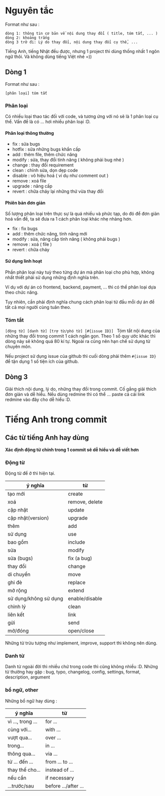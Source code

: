 # Nguyên tắc
Format như sau : 
```
dòng 1: thông tin cơ bản về nội dung thay đổi ( title, tóm tắt, ... )
dòng 2: khoảng trắng
dòng 3 trở đi: Lý do thay đổi, nội dung thay đổi cụ thể, ... 
```

Tiếng Anh, tiếng Nhật đều được, nhưng 1 project thì dùng thống nhất 1 ngôn ngữ thôi. Và không dùng tiếng Việt nhé =))

## Dòng 1

Format như sau : 

`[phân loại] tóm tắt`

### Phân loại
Có nhiều loại thao tác đối với code, và tương ứng với nó sẽ là 1 phân loại cụ thể. Vấn đề là có ... hơi nhiều phân loại :D. 

####  Phân loại thông thường
* fix : sửa bugs
* hotfix : sửa những bugs khẩn cấp
* add : thêm file, thêm chức năng
* modify : sửa, thay đổi tính năng ( không phải bug nhé )
* change : thay đổi requirement
* clean : chỉnh sửa, dọn dẹp code
* disable : vô hiệu hoá ( ví dụ như comment out )
* remove : xoá file 
* upgrade : nâng cấp
* revert : chữa cháy lại những thứ vừa thay đổi

#### Phiên bản đơn giản
Số lượng phân loại trên thực sự là quá nhiều và phức tạp, do đó để đơn giản hoá vấn đề, ta sẽ đưa ra 1 cách phân loại khác nhẹ nhàng hơn.
* fix : fix bugs
* add : thêm chức năng, tính năng mới
* modify : sửa, nâng cấp tính năng ( không phải bugs )
* remove : xoá ( file )
* revert : chữa cháy

#### Sử dụng linh hoạt
Phần phân loại này tuỳ theo từng dự án mà phân loại cho phù hợp, không nhất thiết phải sử dụng những định nghĩa trên.

Ví dụ với dự án có frontend, backend, payment, ... thì có thể phân loại dựa theo chức năng.

Tuy nhiên, cần phải định nghĩa chung cách phân loại từ đầu mỗi dự án để tất cả mọi người cùng tuân theo.

### Tóm tắt
`[động từ] [danh từ] [trợ từ/phó từ] [#{issue ID}] `
Tóm tắt nội dung của những thay đổi trong commit 1 cách ngắn gọn. Theo 1 số quy ước khác thì dòng này sẽ không quá 80 kí tự. Ngoài ra cũng nên hạn chế sử dụng từ chuyên môn. 

Nếu project sử dụng issue của github thì cuối dòng phải thêm `#{issue ID}` để tận dụng 1 số tiện ích của github. 

## Dòng 3
Giải thích nội dung, lý do, những thay đổi trong commit. 
Cố gắng giải thích đơn giản và dễ hiểu. Nếu dùng redmine thì có thể ... paste cả cái link redmine vào đây cho dễ hiểu :D. 

# Tiếng Anh trong commit 
## Các từ tiếng Anh hay dùng

**Xác định động từ chính trong 1 commit sẽ dễ hiểu và dễ viết hơn**

### Động từ

Động từ để ở thì hiện tại. 

|ý nghĩa|từ|
|---|---|
|tạo mới|create|
|xoá|remove, delete|
|cập nhật|update|
|cập nhật(version)|upgrade|
|thêm|add|
|sử dụng|use|
|bao gồm|include|
|sửa|modify|
|sửa (bugs)|fix (a bug)|
|thay đổi|change|
|di chuyển|move|
|ghi đè|replace|
|mở rộng|extend|
|sử dụng/không sử dụng|enable/disable|
|chỉnh lý|clean|
|liên kết|link|
|gửi|send|
|mở/đóng|open/close|

Những từ trừu tượng như implement, improve, support thì không nên dùng. 

### Danh từ
Danh từ ngoài đời thì nhiều chứ trong code thì cũng không nhiều :D. 
Những từ thường hay gặp : 
bug, typo, changelog, config, settings, format, description, argument

### bổ ngữ, other

Những bổ ngữ hay dùng : 

|ý nghĩa|từ|
|---|---|
|vì ..., trong ...|for ...|
|cùng với...|with ...|
|vượt qua...|over ...|
|trong...|in ...|
|thông qua...|via ...|
|từ ... đến ...|from ... to ...|
|thay thế cho...|instead of ...|
|nếu cần|if necessary|
|...trước/sau|before .../after ...|

